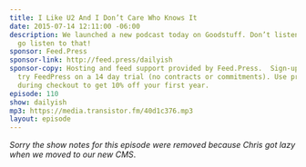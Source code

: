 ```yaml
---
title: I Like U2 And I Don’t Care Who Knows It
date: 2015-07-14 12:11:00 -06:00
description: We launched a new podcast today on Goodstuff. Don’t listen to this -
  go listen to that!
sponsor: Feed.Press
sponsor-link: http://feed.press/dailyish
sponsor-copy: Hosting and feed support provided by Feed.Press.  Sign-up today and
  try FeedPress on a 14 day trial (no contracts or commitments). Use promo code "dailyish"
  during checkout to get 10% off your first year.
episode: 110
show: dailyish
mp3: https://media.transistor.fm/40d1c376.mp3
layout: episode
---
```


<em>Sorry the show notes for this episode were removed because Chris got lazy when we moved to our new CMS</em>.
